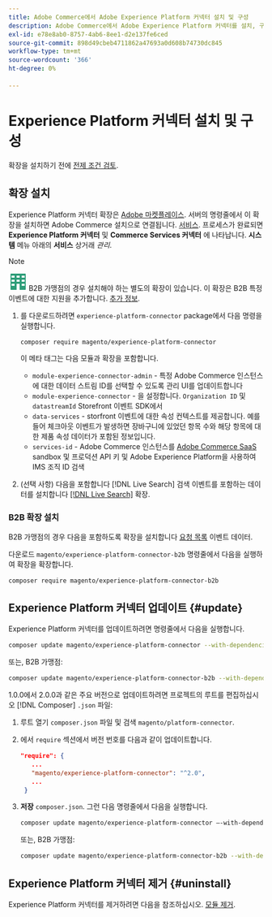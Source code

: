 ```yaml
---
title: Adobe Commerce에서 Adobe Experience Platform 커넥터 설치 및 구성
description: Adobe Commerce에서 Adobe Experience Platform 커넥터를 설치, 구성, 업데이트 및 제거하는 방법을 알아봅니다.
exl-id: e78e8ab0-8757-4ab6-8ee1-d2e137fe6ced
source-git-commit: 898d49cbeb4711862a47693a0d608b74730dc845
workflow-type: tm+mt
source-wordcount: '366'
ht-degree: 0%

---
```


# Experience Platform 커넥터 설치 및 구성

확장을 설치하기 전에 [전제 조건 검토](overview.md#prereqs).

## 확장 설치

Experience Platform 커넥터 확장은 [Adobe 마켓플레이스](https://marketplace.magento.com/magento-experience-platform-connector.html). 서버의 명령줄에서 이 확장을 설치하면 Adobe Commerce 설치으로 연결됩니다. [서비스](../landing/saas.md). 프로세스가 완료되면 **Experience Platform 커넥터** 및 **Commerce Services 커넥터** 에 나타납니다. **시스템** 메뉴 아래의 **서비스** 상거래 _관리_.

>[!NOTE]
>
>![Adobe Commerce용 B2B](../assets/b2b.svg) B2B 가맹점의 경우 설치해야 하는 별도의 확장이 있습니다. 이 확장은 B2B 특정 이벤트에 대한 지원을 추가합니다. [추가 정보](#install-the-b2b-extension).


1. 를 다운로드하려면 `experience-platform-connector` package에서 다음 명령을 실행합니다.

   ```bash
   composer require magento/experience-platform-connector
   ```

   이 메타 태그는 다음 모듈과 확장을 포함합니다.

   * `module-experience-connector-admin` - 특정 Adobe Commerce 인스턴스에 대한 데이터 스트림 ID를 선택할 수 있도록 관리 UI를 업데이트합니다
   * `module-experience-connector` - 을 설정합니다. `Organization ID` 및 `datastreamId` Storefront 이벤트 SDK에서
   * `data-services` - storfront 이벤트에 대한 속성 컨텍스트를 제공합니다. 예를 들어 체크아웃 이벤트가 발생하면 장바구니에 있었던 항목 수와 해당 항목에 대한 제품 속성 데이터가 포함된 정보입니다.
   * `services-id` - Adobe Commerce 인스턴스를 [Adobe Commerce SaaS](../landing/saas.md) sandbox 및 프로덕션 API 키 및 Adobe Experience Platform을 사용하여 IMS 조직 ID 검색

1. (선택 사항) 다음을 포함합니다 [!DNL Live Search] 검색 이벤트를 포함하는 데이터를 설치합니다 [[!DNL Live Search]](../live-search/install.md) 확장.

### B2B 확장 설치

B2B 가맹점의 경우 다음을 포함하도록 확장을 설치합니다 [요청 목록](events.md#b2b-events) 이벤트 데이터.

다운로드 `magento/experience-platform-connector-b2b` 명령줄에서 다음을 실행하여 확장을 확장합니다.

```bash
composer require magento/experience-platform-connector-b2b
```

## Experience Platform 커넥터 업데이트 {#update}

Experience Platform 커넥터를 업데이트하려면 명령줄에서 다음을 실행합니다.

```bash
composer update magento/experience-platform-connector --with-dependencies
```

또는, B2B 가맹점:

```bash
composer update magento/experience-platform-connector-b2b --with-dependencies
```

1.0.0에서 2.0.0과 같은 주요 버전으로 업데이트하려면 프로젝트의 루트를 편집하십시오 [!DNL Composer] `.json` 파일:

1. 루트 열기 `composer.json` 파일 및 검색 `magento/platform-connector`.

1. 에서 `require` 섹션에서 버전 번호를 다음과 같이 업데이트합니다.

   ```json
   "require": {
      ...
      "magento/experience-platform-connector": "^2.0",
      ...
    }
   ```

1. **저장** `composer.json`. 그런 다음 명령줄에서 다음을 실행합니다.

   ```bash
   composer update magento/experience-platform-connector –-with-dependencies
   ```

   또는, B2B 가맹점:

   ```bash
   composer update magento/experience-platform-connector-b2b --with-dependencies
   ```

## Experience Platform 커넥터 제거 {#uninstall}

Experience Platform 커넥터를 제거하려면 다음을 참조하십시오. [모듈 제거](https://experienceleague.adobe.com/docs/commerce-operations/installation-guide/tutorials/uninstall-modules.html).
